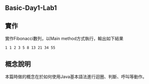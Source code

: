 Basic-Day1-Lab1
----

## 實作

實作Fibonacci數列，以Main method方式執行，輸出如下結果

```
1 1 2 3 5 8 13 21 34 55 
```

## 概念說明

本篇時做的概念在於如何使用Java基本語法進行迴圈、判斷、呼叫等動作。